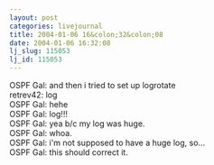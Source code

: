 ```yaml
---
layout: post
categories: livejournal
title: 2004-01-06 16&colon;32&colon;08
date: 2004-01-06 16:32:08
lj_slug: 115053
lj_id: 115053
---
```

OSPF Gal: and then i tried to set up logrotate  
retrev42: log  
OSPF Gal: hehe  
OSPF Gal: log!!!  
OSPF Gal: yea b/c my log was huge.  
OSPF Gal: whoa.  
OSPF Gal: i'm not supposed to have a huge log, so...  
OSPF Gal: this should correct it.
